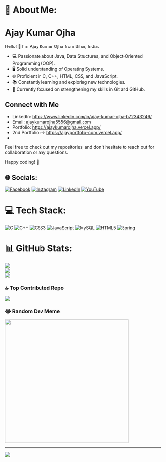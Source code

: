 # 💫 About Me:
# Ajay Kumar Ojha

Hello! 👋 I'm Ajay Kumar Ojha from Bihar, India.


- 💻 Passionate about Java, Data Structures, and Object-Oriented Programming (OOP).
- 🖥️ Solid understanding of Operating Systems.
- 🌐 Proficient in C, C++, HTML, CSS, and JavaScript.
- 📚 Constantly learning and exploring new technologies.
- 📖 Currently focused on strengthening my skills in Git and GitHub.

## Connect with Me

- LinkedIn: https://www.linkedin.com/in/ajay-kumar-ojha-b72343246/
- Email: ajaykumarojha5556@gmail.com
- Portfolio: https://ajaykumarojha.vercel.app/
- 2nd Portfolio :-> https://ajayportfolio-com.vercel.app/
- 
Feel free to check out my repositories, and don't hesitate to reach out for collaboration or any questions.

Happy coding! 🚀

## 🌐 Socials:
[![Facebook](https://img.shields.io/badge/Facebook-%231877F2.svg?logo=Facebook&logoColor=white)](https://www.facebook.com/ajaykumar.ojha.3954) [![Instagram](https://img.shields.io/badge/Instagram-%23E4405F.svg?logo=Instagram&logoColor=white)](https://www.instagram.com/technical_study_ajay/) [![LinkedIn](https://img.shields.io/badge/LinkedIn-%230077B5.svg?logo=linkedin&logoColor=white)](https://www.linkedin.com/in/ajay-kumar-ojha-b72343246/) [![YouTube](https://img.shields.io/badge/YouTube-%23FF0000.svg?logo=YouTube&logoColor=white)](https://www.youtube.com/channel/UCHZyoWI4QrLgqfLgNE44kjA) 

# 💻 Tech Stack:
![C](https://img.shields.io/badge/c-%2300599C.svg?style=for-the-badge&logo=c&logoColor=white) ![C++](https://img.shields.io/badge/c++-%2300599C.svg?style=for-the-badge&logo=c%2B%2B&logoColor=white) ![CSS3](https://img.shields.io/badge/css3-%231572B6.svg?style=for-the-badge&logo=css3&logoColor=white) ![JavaScript](https://img.shields.io/badge/javascript-%23323330.svg?style=for-the-badge&logo=javascript&logoColor=%23F7DF1E) ![MySQL](https://img.shields.io/badge/mysql-%2300000f.svg?style=for-the-badge&logo=mysql&logoColor=white) ![HTML5](https://img.shields.io/badge/html5-%23E34F26.svg?style=for-the-badge&logo=html5&logoColor=white) ![Spring](https://img.shields.io/badge/spring-%236DB33F.svg?style=for-the-badge&logo=spring&logoColor=white)
# 📊 GitHub Stats:
![](https://github-readme-stats.vercel.app/api?username=AjayKumarOjha123&theme=chartreuse-dark&hide_border=false&include_all_commits=true&count_private=true)<br/>
![](https://github-readme-streak-stats.herokuapp.com/?user=AjayKumarOjha123&theme=chartreuse-dark&hide_border=false)<br/>
![](https://github-readme-stats.vercel.app/api/top-langs/?username=AjayKumarOjha123&theme=chartreuse-dark&hide_border=false&include_all_commits=true&count_private=true&layout=compact)

### 🔝 Top Contributed Repo
![](https://github-contributor-stats.vercel.app/api?username=AjayKumarOjha123&limit=5&theme=dark&combine_all_yearly_contributions=true)

### 😂 Random Dev Meme
<img src='https://randommeme-five.vercel.app/' style="height: 400px;"/>

---
[![](https://visitcount.itsvg.in/api?id=AjayKumarOjha123&icon=1&color=0)](https://visitcount.itsvg.in)

<!-- Proudly created with GPRM ( https://gprm.itsvg.in ) -->
